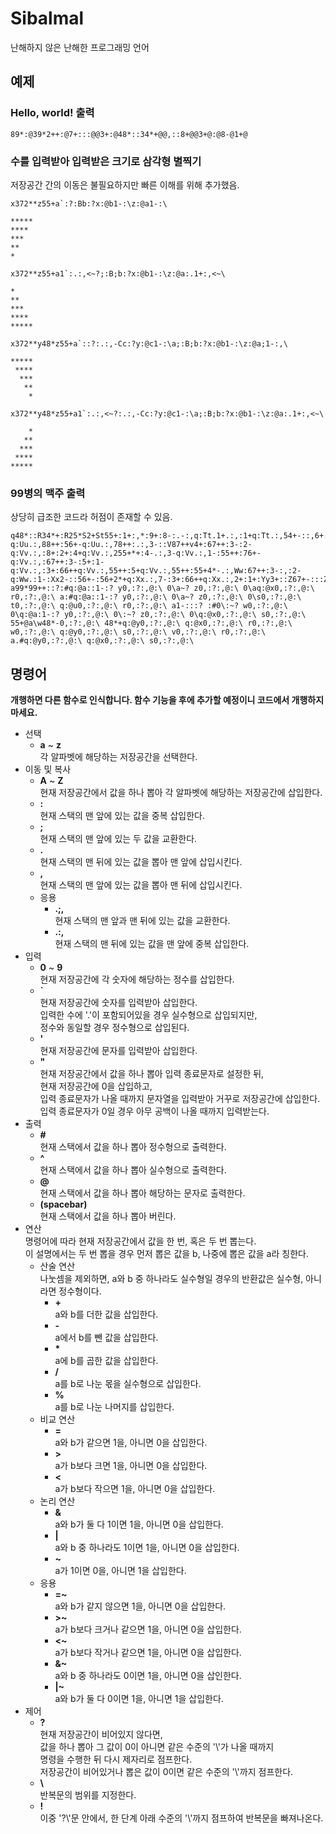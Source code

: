 # Sibalmal
난해하지 않은 난해한 프로그래밍 언어

## 예제
### Hello, world! 출력
	89*:@39*2++:@7+:::@@3+:@48*::34*+@@,::8+@@3+@:@8-@1+@
### 수를 입력받아 입력받은 크기로 삼각형 별찍기
저장공간 간의 이동은 불필요하지만 빠른 이해를 위해 추가했음.  

	x372**z55+a`:?:Bb:?x:@b1-:\z:@a1-:\
  
	*****  
	****  
	***  
	**  
	*  
	
	x372**z55+a1`:.:,<~?;:B;b:?x:@b1-:\z:@a:.1+:,<~\
  
	*  
	**  
	***  
	****  
	*****  
	
	x372**y48*z55+a`::?:.:,-Cc:?y:@c1-:\a;:B;b:?x:@b1-:\z:@a;1-:,\
  
	*****  
	 ****  
	  ***  
	   **  
	    *  
	
	x372**y48*z55+a1`:.:,<~?:.:,-Cc:?y:@c1-:\a;:B;b:?x:@b1-:\z:@a:.1+:,<~\
  
	    *  
	   **  
	  ***  
	 ****  
	*****  
### 99병의 맥주 출력
상당히 급조한 코드라 허점이 존재할 수 있음.

	q48*::R34*+:R25*S2+St55+:1+:,*:9+:8-:.-:,q:Tt.1+.:,:1+q:Tt.:,54+-::,6+.4-:85+-.:U,u:55+-;:7+:6-:3+:88+1+-q:Uu.:,88++:56+-q:Uu.:,78++:.:,3-::V87++v4+:67++:3-:2-q:Vv.:,:8+:2+:4+q:Vv.:,255+*+:4-.:,3-q:Vv.:,1-:55++:76+-q:Vv.:,:67++:3-:5+:1-q:Vv.:,:3+:66++q:Vv.:,55++:5+q:Vv.:,55++:55+4*-.:,Ww:67++:3-:,:2-q:Ww.:1-:Xx2-::56+-:56+2*+q:Xx.:,7-:3+:66++q:Xx.:,2+:1+:Yy3+::Z67+-:::ZZ:3-:Zq:Yy:Z.:,66+-:Z:9+:Zq:Yy:Z.:,1+:77+-:Z:7+:Z:8+::::ZZ5-:Z:67+-:Zuq:Uu.:,:55++:67+-a99*99++::?:#q:@a::1-:? y0,:?:,@:\ 0\a~? z0,:?:,@:\ 0\aq:@x0,:?:,@:\ r0,:?:,@:\ a:#q:@a::1-:? y0,:?:,@:\ 0\a~? z0,:?:,@:\ 0\s0,:?:,@:\ t0,:?:,@:\ q:@u0,:?:,@:\ r0,:?:,@:\ a1-:::? :#0\:~? w0,:?:,@:\ 0\q:@a:1-:? y0,:?:,@:\ 0\:~? z0,:?:,@:\ 0\q:@x0,:?:,@:\ s0,:?:,@:\ 55+@a\w48*-0,:?:,@:\ 48*+q:@y0,:?:,@:\ q:@x0,:?:,@:\ r0,:?:,@:\ w0,:?:,@:\ q:@y0,:?:,@:\ s0,:?:,@:\ v0,:?:,@:\ r0,:?:,@:\ a.#q:@y0,:?:,@:\ q:@x0,:?:,@:\ s0,:?:,@:\ 

## 명령어
**개행하면 다른 함수로 인식합니다. 함수 기능을 후에 추가할 예정이니 코드에서 개행하지 마세요.**
* 선택
	- **a** ~ **z**  
		각 알파벳에 해당하는 저장공간을 선택한다.
* 이동 및 복사
	- **A** ~ **Z**  
		현재 저장공간에서 값을 하나 뽑아 각 알파벳에 해당하는 저장공간에 삽입한다.
	- **:**  
		현재 스택의 맨 앞에 있는 값을 중복 삽입한다.
	- **;**  
		현재 스택의 맨 앞에 있는 두 값을 교환한다.
	- **.**  
		현재 스택의 맨 뒤에 있는 값을 뽑아 맨 앞에 삽입시킨다.
	- **,**  
		현재 스택의 맨 앞에 있는 값을 뽑아 맨 뒤에 삽입시킨다.
	* 응용
		- **.;,**  
			현재 스택의 맨 앞과 맨 뒤에 있는 값을 교환한다.
		- **.:,**  
			현재 스택의 맨 뒤에 있는 값을 맨 앞에 중복 삽입한다.
* 입력
	- **0** ~ **9**  
		현재 저장공간에 각 숫자에 해당하는 정수를 삽입한다.
	- **`**  
		현재 저장공간에 숫자를 입력받아 삽입한다.  
		입력한 수에 '.'이 포함되어있을 경우 실수형으로 삽입되지만,  
		정수와 동일할 경우 정수형으로 삽입된다.
	- **'**  
		현재 저장공간에 문자를 입력받아 삽입한다.
	- **"**  
		현재 저장공간에서 값을 하나 뽑아 입력 종료문자로 설정한 뒤,  
		현재 저장공간에 0을 삽입하고,  
		입력 종료문자가 나올 때까지 문자열을 입력받아 거꾸로 저장공간에 삽입한다.  
		입력 종료문자가 0일 경우 아무 공백이 나올 때까지 입력받는다.
* 출력
	- **#**  
		현재 스택에서 값을 하나 뽑아 정수형으로 출력한다.
	- **^**  
		현재 스택에서 값을 하나 뽑아 실수형으로 출력한다.
	- **@**  
		현재 스택에서 값을 하나 뽑아 해당하는 문자로 출력한다.
	- **(spacebar)**  
		현재 스택에서 값을 하나 뽑아 버린다.
* 연산  
	명령어에 따라 현재 저장공간에서 값을 한 번, 혹은 두 번 뽑는다.  
	이 설명에서는 두 번 뽑을 경우 먼저 뽑은 값을 b, 나중에 뽑은 값을 a라 칭한다.
	* 산술 연산  
		나눗셈을 제외하면, a와 b 중 하나라도 실수형일 경우의 반환값은 실수형, 아니라면 정수형이다.
		- **\+**  
			a와 b를 더한 값을 삽입한다.
		- **\-**  
			a에서 b를 뺀 값을 삽입한다.
		- **\***  
			a에 b를 곱한 값을 삽입한다.
		- **/**  
			a를 b로 나눈 몫을 실수형으로 삽입한다.
		- **%**  
			a를 b로 나눈 나머지를 삽입한다.
	* 비교 연산
		- **\=**  
			a와 b가 같으면 1을, 아니면 0을 삽입한다.
		- **>**  
			a가 b보다 크면 1을, 아니면 0을 삽입한다.
		- **<**  
			a가 b보다 작으면 1을, 아니면 0을 삽입한다.
	* 논리 연산
		- **&**  
			a와 b가 둘 다 1이면 1을, 아니면 0을 삽입한다.
		- **|**  
			a와 b 중 하나라도 1이면 1을, 아니면 0을 삽입한다.
		- **~**  
			a가 1이면 0을, 아니면 1을 삽입한다.
	* 응용
		- **=~**  
			a와 b가 같지 않으면 1을, 아니면 0을 삽입한다.
		- **>~**  
			a가 b보다 크거나 같으면 1을, 아니면 0을 삽입한다.
		- **<~**  
			a가 b보다 작거나 같으면 1을, 아니면 0을 삽입한다.
		- **&~**  
			a와 b 중 하나라도 0이면 1을, 아니면 0을 삽인한다.
		- **|~**  
			a와 b가 둘 다 0이면 1을, 아니면 1을 삽입한다.
* 제어
	- **?**  
		현재 저장공간이 비어있지 않다면,  
		값을 하나 뽑아 그 값이 0이 아니면 같은 수준의 '\\'가 나올 때까지  
		명령을 수행한 뒤 다시 제자리로 점프한다.  
		저장공간이 비어있거나 뽑은 값이 0이면 같은 수준의 '\\'까지 점프한다.  
	- **\\**  
		반복문의 범위를 지정한다.
	- **!**  
		이중 '?\\'문 안에서, 한 단계 아래 수준의 '\\'까지 점프하여 반복문을 빠져나온다.
